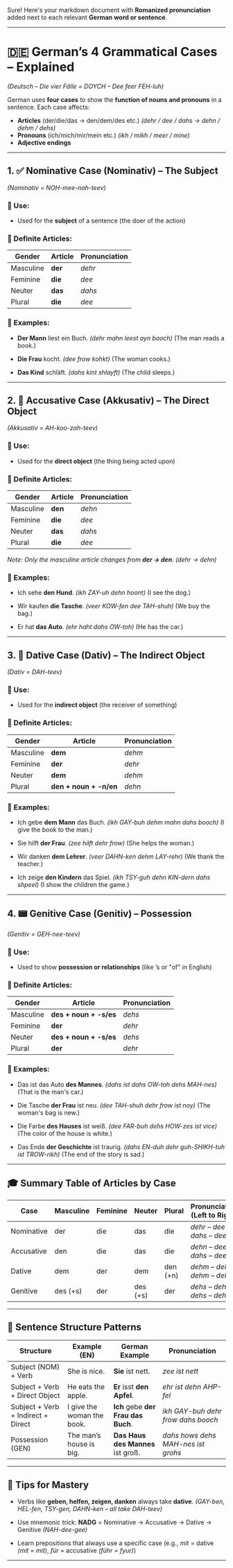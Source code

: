 Sure! Here's your markdown document with **Romanized pronunciation** added next to each relevant **German word or sentence**.

---

# 🇩🇪 German’s 4 Grammatical Cases – Explained

*(*Deutsch – Die vier Fälle = DOYCH – Dee feer FEH-luh*)*

German uses **four cases** to show the **function of nouns and pronouns** in a sentence. Each case affects:

* **Articles** (der/die/das → den/dem/des etc.)
  *(dehr / dee / dahs → dehn / dehm / dehs)*
* **Pronouns** (ich/mich/mir/mein etc.)
  *(ikh / mikh / meer / mine)*
* **Adjective endings**

---

## 1. ✅ **Nominative Case (Nominativ)** – The Subject

*(Nominativ = NOH-mee-nah-teev)*

### 🔹 Use:

* Used for the **subject** of a sentence (the doer of the action)

### 🔹 Definite Articles:

| Gender    | Article | Pronunciation |
| --------- | ------- | ------------- |
| Masculine | **der** | *dehr*        |
| Feminine  | **die** | *dee*         |
| Neuter    | **das** | *dahs*        |
| Plural    | **die** | *dee*         |

### 🔹 Examples:

* **Der Mann** liest ein Buch.
  *(dehr mahn leest ayn booch)*
  (The man reads a book.)

* **Die Frau** kocht.
  *(dee frow kohkt)*
  (The woman cooks.)

* **Das Kind** schläft.
  *(dahs kint shlayft)*
  (The child sleeps.)

---

## 2. 🎯 **Accusative Case (Akkusativ)** – The Direct Object

*(Akkusativ = AH-koo-zah-teev)*

### 🔹 Use:

* Used for the **direct object** (the thing being acted upon)

### 🔹 Definite Articles:

| Gender    | Article | Pronunciation |
| --------- | ------- | ------------- |
| Masculine | **den** | *dehn*        |
| Feminine  | **die** | *dee*         |
| Neuter    | **das** | *dahs*        |
| Plural    | **die** | *dee*         |

*Note: Only the masculine article changes from **der → den**.*
*(dehr → dehn)*

### 🔹 Examples:

* Ich sehe **den Hund**.
  *(ikh ZAY-uh dehn hoont)*
  (I see the dog.)

* Wir kaufen **die Tasche**.
  *(veer KOW-fen dee TAH-shuh)*
  (We buy the bag.)

* Er hat **das Auto**.
  *(ehr haht dahs OW-toh)*
  (He has the car.)

---

## 3. 🤝 **Dative Case (Dativ)** – The Indirect Object

*(Dativ = DAH-teev)*

### 🔹 Use:

* Used for the **indirect object** (the receiver of something)

### 🔹 Definite Articles:

| Gender    | Article                | Pronunciation |
| --------- | ---------------------- | ------------- |
| Masculine | **dem**                | *dehm*        |
| Feminine  | **der**                | *dehr*        |
| Neuter    | **dem**                | *dehm*        |
| Plural    | **den + noun + -n/en** | *dehn*        |

### 🔹 Examples:

* Ich gebe **dem Mann** das Buch.
  *(ikh GAY-buh dehm mahn dahs booch)*
  (I give the book to the man.)

* Sie hilft **der Frau**.
  *(zee hilft dehr frow)*
  (She helps the woman.)

* Wir danken **dem Lehrer**.
  *(veer DAHN-ken dehm LAY-rehr)*
  (We thank the teacher.)

* Ich zeige **den Kindern** das Spiel.
  *(ikh TSY-guh dehn KIN-dern dahs shpeel)*
  (I show the children the game.)

---

## 4. 📟 **Genitive Case (Genitiv)** – Possession

*(Genitiv = GEH-nee-teev)*

### 🔹 Use:

* Used to show **possession or relationships** (like ’s or "of" in English)

### 🔹 Definite Articles:

| Gender    | Article                | Pronunciation |
| --------- | ---------------------- | ------------- |
| Masculine | **des + noun + -s/es** | *dehs*        |
| Feminine  | **der**                | *dehr*        |
| Neuter    | **des + noun + -s/es** | *dehs*        |
| Plural    | **der**                | *dehr*        |

### 🔹 Examples:

* Das ist das Auto **des Mannes**.
  *(dahs ist dahs OW-toh dehs MAH-nes)*
  (That is the man's car.)

* Die Tasche **der Frau** ist neu.
  *(dee TAH-shuh dehr frow ist noy)*
  (The woman's bag is new.)

* Die Farbe **des Hauses** ist weiß.
  *(dee FAR-buh dehs HOW-zes ist vice)*
  (The color of the house is white.)

* Das Ende **der Geschichte** ist traurig.
  *(dahs EN-duh dehr guh-SHIKH-tuh ist TROW-rikh)*
  (The end of the story is sad.)

---

## 🎓 Summary Table of Articles by Case

| Case       | Masculine | Feminine | Neuter   | Plural   | Pronunciation (Left to Right) |
| ---------- | --------- | -------- | -------- | -------- | ----------------------------- |
| Nominative | der       | die      | das      | die      | *dehr – dee – dahs – dee*     |
| Accusative | den       | die      | das      | die      | *dehn – dee – dahs – dee*     |
| Dative     | dem       | der      | dem      | den (+n) | *dehm – dehr – dehm – dehn*   |
| Genitive   | des (+s)  | der      | des (+s) | der      | *dehs – dehr – dehs – dehr*   |

---

## 🔄 Sentence Structure Patterns

| Structure                          | Example (EN)               | German Example                          | Pronunciation                      |
| ---------------------------------- | -------------------------- | --------------------------------------- | ---------------------------------- |
| Subject (NOM) + Verb               | She is nice.               | **Sie** ist nett.                       | *zee ist nett*                     |
| Subject + Verb + Direct Object     | He eats the apple.         | **Er** isst **den Apfel**.              | *ehr ist dehn AHP-fel*             |
| Subject + Verb + Indirect + Direct | I give the woman the book. | **Ich** gebe **der Frau** **das Buch**. | *ikh GAY-buh dehr frow dahs booch* |
| Possession (GEN)                   | The man’s house is big.    | **Das Haus des Mannes** ist groß.       | *dahs hows dehs MAH-nes ist grohs* |

---

## 🧠 Tips for Mastery

* Verbs like **geben, helfen, zeigen, danken** always take **dative**.
  *(GAY-ben, HEL-fen, TSY-gen, DAHN-ken – all take DAH-teev)*

* Use mnemonic trick: **NADG** = Nominative → Accusative → Dative → Genitive
  *(NAH-dee-gee)*

* Learn prepositions that always use a specific case (e.g.,
  *mit* = dative *(mit = mit)*,
  *für* = accusative *(führ = fyur)*)

---

